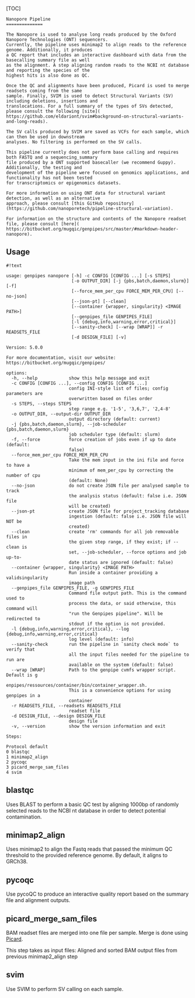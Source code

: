 [TOC]


    Nanopore Pipeline
    ==============

    The Nanopore is used to analyse long reads produced by the Oxford Nanopore Technologies (ONT) sequencers.
    Currently, the pipeline uses minimap2 to align reads to the reference genome. Additionally, it produces
    a QC report that includes an interactive dashboard with data from the basecalling summary file as well
    as the alignment. A step aligning random reads to the NCBI nt database and reporting the species of the
    highest hits is also done as QC.

    Once the QC and alignments have been produced, Picard is used to merge readsets coming from the same
    sample. Finally, SVIM is used to detect Structural Variants (SV) including deletions, insertions and
    translocations. For a full summary of the types of SVs detected, please consult the following [site](
    https://github.com/eldariont/svim#background-on-structural-variants-and-long-reads).

    The SV calls produced by SVIM are saved as VCFs for each sample, which can then be used in downstream
    analyses. No filtering is performed on the SV calls.

    This pipeline currently does not perform base calling and requires both FASTQ and a sequencing_summary
    file produced by a ONT supported basecaller (we recommend Guppy). Additionally, the testing and
    development of the pipeline were focused on genomics applications, and functionality has not been tested
    for transcriptomics or epigenomics datasets.

    For more information on using ONT data for structural variant detection, as well as an alternative
    approach, please consult [this GitHub repository](https://github.com/nanoporetech/pipeline-structural-variation).

    For information on the structure and contents of the Nanopore readset file, please consult [here](
    https://bitbucket.org/mugqic/genpipes/src/master/#markdown-header-nanopore).
    

Usage
-----


```
#!text

usage: genpipes nanopore [-h] -c CONFIG [CONFIG ...] [-s STEPS]
                         [-o OUTPUT_DIR] [-j {pbs,batch,daemon,slurm}] [-f]
                         [--force_mem_per_cpu FORCE_MEM_PER_CPU] [--no-json]
                         [--json-pt] [--clean]
                         [--container {wrapper, singularity} <IMAGE PATH>]
                         [--genpipes_file GENPIPES_FILE]
                         [-l {debug,info,warning,error,critical}]
                         [--sanity-check] [--wrap [WRAP]] -r READSETS_FILE
                         [-d DESIGN_FILE] [-v]

Version: 5.0.0

For more documentation, visit our website: https://bitbucket.org/mugqic/genpipes/

options:
  -h, --help            show this help message and exit
  -c CONFIG [CONFIG ...], --config CONFIG [CONFIG ...]
                        config INI-style list of files; config parameters are
                        overwritten based on files order
  -s STEPS, --steps STEPS
                        step range e.g. '1-5', '3,6,7', '2,4-8'
  -o OUTPUT_DIR, --output-dir OUTPUT_DIR
                        output directory (default: current)
  -j {pbs,batch,daemon,slurm}, --job-scheduler {pbs,batch,daemon,slurm}
                        job scheduler type (default: slurm)
  -f, --force           force creation of jobs even if up to date (default:
                        false)
  --force_mem_per_cpu FORCE_MEM_PER_CPU
                        Take the mem input in the ini file and force to have a
                        minimum of mem_per_cpu by correcting the number of cpu
                        (default: None)
  --no-json             do not create JSON file per analysed sample to track
                        the analysis status (default: false i.e. JSON file
                        will be created)
  --json-pt             create JSON file for project_tracking database
                        ingestion (default: false i.e. JSON file will NOT be
                        created)
  --clean               create 'rm' commands for all job removable files in
                        the given step range, if they exist; if --clean is
                        set, --job-scheduler, --force options and job up-to-
                        date status are ignored (default: false)
  --container {wrapper, singularity} <IMAGE PATH>
                        Run inside a container providing a validsingularity
                        image path
  --genpipes_file GENPIPES_FILE, -g GENPIPES_FILE
                        Command file output path. This is the command used to
                        process the data, or said otherwise, this command will
                        "run the Genpipes pipeline". Will be redirected to
                        stdout if the option is not provided.
  -l {debug,info,warning,error,critical}, --log {debug,info,warning,error,critical}
                        log level (default: info)
  --sanity-check        run the pipeline in `sanity check mode` to verify that
                        all the input files needed for the pipeline to run are
                        available on the system (default: false)
  --wrap [WRAP]         Path to the genpipe cvmfs wrapper script. Default is g
                        enpipes/ressources/container/bin/container_wrapper.sh.
                        This is a convenience options for using genpipes in a
                        container
  -r READSETS_FILE, --readsets READSETS_FILE
                        readset file
  -d DESIGN_FILE, --design DESIGN_FILE
                        design file
  -v, --version         show the version information and exit

Steps:

Protocol default
0 blastqc
1 minimap2_align
2 pycoqc
3 picard_merge_sam_files
4 svim
```

blastqc 
-------
 
Uses BLAST to perform a basic QC test by aligning 1000bp of randomly selected
reads to the NCBI nt database in order to detect potential contamination.

minimap2_align 
--------------
 
Uses minimap2 to align the Fastq reads that passed the minimum QC threshold to
the provided reference genome. By default, it aligns to GRCh38.

pycoqc 
------
 
Use pycoQC to produce an interactive quality report based on the summary file and
alignment outputs.

picard_merge_sam_files 
----------------------
 
BAM readset files are merged into one file per sample.
Merge is done using [Picard](http://broadinstitute.github.io/picard/).

This step takes as input files:
Aligned and sorted BAM output files from previous minimap2_align step

svim 
----
 
Use SVIM to perform SV calling on each sample.

